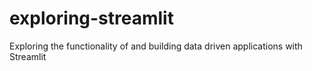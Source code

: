 # exploring-streamlit
Exploring the functionality of and building data driven applications with Streamlit
